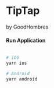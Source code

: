 # TipTap

by GoodHombres

#### Run Application

``` bash

# iOS
yarn ios

# Android
yarn android

```